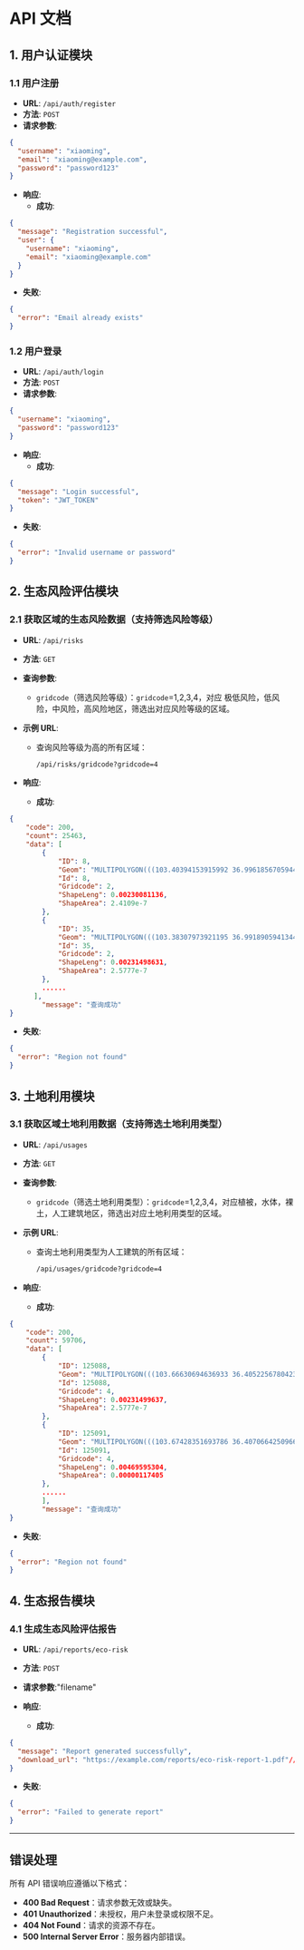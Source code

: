 # API 文档

## 1. 用户认证模块

### 1.1 用户注册

- **URL**: `/api/auth/register`
- **方法**: `POST`
- **请求参数**:

```json
{
  "username": "xiaoming",
  "email": "xiaoming@example.com",
  "password": "password123"
}
```

- **响应**:
  - **成功**:

```json
{
  "message": "Registration successful",
  "user": {
    "username": "xiaoming",
    "email": "xiaoming@example.com"
  }
}
```

- **失败**:

```json
{
  "error": "Email already exists"
}
```

### 1.2 用户登录

- **URL**: `/api/auth/login`
- **方法**: `POST`
- **请求参数**:

```json
{
  "username": "xiaoming",
  "password": "password123"
}
```

- **响应**:
  - **成功**:

```json
{
  "message": "Login successful",
  "token": "JWT_TOKEN"
}
```

- **失败**:

```json
{
  "error": "Invalid username or password"
}
```

## 2. 生态风险评估模块

### 2.1 获取区域的生态风险数据（支持筛选风险等级）

- **URL**: `/api/risks`

- **方法**: `GET`

- **查询参数**:

  - `gridcode`（筛选风险等级）：`gridcode`=1,2,3,4，对应 极低风险，低风险，中风险，高风险地区，筛选出对应风险等级的区域。

- **示例 URL**:

  - 查询风险等级为高的所有区域：

    ```bash
    /api/risks/gridcode?gridcode=4
    ```

- **响应**:

  - **成功**:

```json
{
    "code": 200,
    "count": 25463,
    "data": [
        {
            "ID": 8,
            "Geom": "MULTIPOLYGON(((103.40394153915992 36.99618567059446,103.40394153915992 36.99679925294578,103.40472739194706 36.99649246177,103.40394153915992 36.99618567059446)))",
            "Id": 8,
            "Gridcode": 2,
            "ShapeLeng": 0.00230081136,
            "ShapeArea": 2.4109e-7
        },
        {
            "ID": 35,
            "Geom": "MULTIPOLYGON(((103.38307973921195 36.991890594134475,103.38233163612051 36.992100641182844,103.38286971908087 36.99263868844878,103.38307973921195 36.991890594134475)))",
            "Id": 35,
            "Gridcode": 2,
            "ShapeLeng": 0.00231498631,
            "ShapeArea": 2.5777e-7
        },
        ......
      ],
        "message": "查询成功"
}

```

- **失败**:

```json
{
  "error": "Region not found"
}
```

## 3. 土地利用模块

### 3.1 获取区域土地利用数据（支持筛选土地利用类型）

- **URL**: `/api/usages`

- **方法**: `GET`

- **查询参数**:

  - `gridcode`（筛选土地利用类型）：`gridcode`=1,2,3,4，对应植被，水体，裸土，人工建筑地区，筛选出对应土地利用类型的区域。

- **示例 URL**:

  - 查询土地利用类型为人工建筑的所有区域：

    ```bash
    /api/usages/gridcode?gridcode=4
    ```

- **响应**:

  - **成功**:

```json
{
    "code": 200,
    "count": 59706,
    "data": [
        {
            "ID": 125088,
            "Geom": "MULTIPOLYGON(((103.66630694636933 36.405225678042314,103.66555884327789 36.40543573562337,103.66609692623848 36.40597378113392,103.66630694636933 36.405225678042314)))",
            "Id": 125088,
            "Gridcode": 4,
            "ShapeLeng": 0.00231499637,
            "ShapeArea": 2.5777e-7
        },
        {
            "ID": 125091,
            "Geom": "MULTIPOLYGON(((103.67428351693786 36.407066425096616,103.67509843099833 36.406654174454275,103.67551068164067 36.405839260393805,103.67450155138914 36.40533761637539,103.67428351693786 36.407066425096616)))",
            "Id": 125091,
            "Gridcode": 4,
            "ShapeLeng": 0.00469595304,
            "ShapeArea": 0.00000117405
        },
        ......
        ],
        "message": "查询成功"
}
```

- **失败**:

```json
{
  "error": "Region not found"
}
```

## 4. 生态报告模块

### 4.1 生成生态风险评估报告

- **URL**: `/api/reports/eco-risk`
- **方法**: `POST`
- **请求参数**:"filename"

- **响应**:
  - **成功**:

```json
{
  "message": "Report generated successfully",
  "download_url": "https://example.com/reports/eco-risk-report-1.pdf"//下载链接
}
```

- **失败**:

```json
{
  "error": "Failed to generate report"
}
```

------

## 错误处理

所有 API 错误响应遵循以下格式：

- **400 Bad Request**：请求参数无效或缺失。
- **401 Unauthorized**：未授权，用户未登录或权限不足。
- **404 Not Found**：请求的资源不存在。
- **500 Internal Server Error**：服务器内部错误。